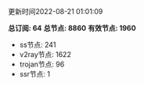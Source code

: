 更新时间2022-08-21 01:01:09

**总订阅: 64**
**总节点: 8860**
**有效节点: 1960**
- ss节点: 241
- v2ray节点: 1622
- trojan节点: 96
- ssr节点: 1
